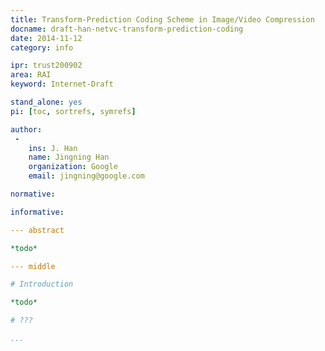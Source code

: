```yaml
---
title: Transform-Prediction Coding Scheme in Image/Video Compression
docname: draft-han-netvc-transform-prediction-coding
date: 2014-11-12
category: info

ipr: trust200902
area: RAI
keyword: Internet-Draft

stand_alone: yes
pi: [toc, sortrefs, symrefs]

author:
 -
    ins: J. Han
    name: Jingning Han
    organization: Google
    email: jingning@google.com

normative:

informative:

--- abstract

*todo*

--- middle

# Introduction

*todo*

# ???

...
```

